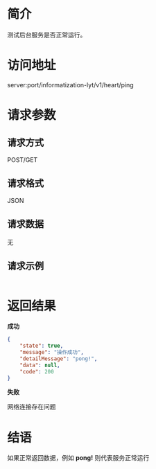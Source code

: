 # 简介
测试后台服务是否正常运行。

# 访问地址
server:port/informatization-lyt/v1/heart/ping

# 请求参数

## 请求方式
POST/GET

## 请求格式
JSON

## 请求数据
无

## 请求示例
```json

```

# 返回结果
**成功**
```json
{
    "state": true,
    "message": "操作成功",
    "detailMessage": "pong!",
    "data": null,
    "code": 200
}
```

**失败**

网络连接存在问题

# 结语
如果正常返回数据，例如 **pong!** 则代表服务正常运行